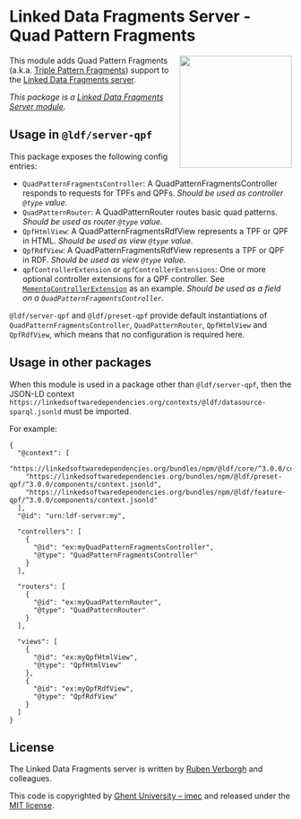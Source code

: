 # Linked Data Fragments Server - Quad Pattern Fragments
<img src="http://linkeddatafragments.org/images/logo.svg" width="200" align="right" alt="" />

This module adds Quad Pattern Fragments (a.k.a. [Triple Pattern Fragments](http://www.hydra-cg.com/spec/latest/triple-pattern-fragments/)) support to the [Linked Data Fragments server](https://github.com/LinkedDataFragments/Server.js).

_This package is a [Linked Data Fragments Server module](https://github.com/LinkedDataFragments/Server.js/)._

## Usage in `@ldf/server-qpf`

This package exposes the following config entries:
* `QuadPatternFragmentsController`: A QuadPatternFragmentsController responds to requests for TPFs and QPFs. _Should be used as controller `@type` value._
* `QuadPatternRouter`: A QuadPatternRouter routes basic quad patterns. _Should be used as router `@type` value._
* `QpfHtmlView`: A QuadPatternFragmentsRdfView represents a TPF or QPF in HTML. _Should be used as view `@type` value._
* `QpfRdfView`: A QuadPatternFragmentsRdfView represents a TPF or QPF in RDF. _Should be used as view `@type` value._
* `qpfControllerExtension` or `qpfControllerExtensions`: One or more optional controller extensions for a QPF controller. See [`MementoControllerExtension`](https://github.com/LinkedDataFragments/Server.js/tree/release/3/packages/feature-memento#usage-in-ldfserver-qpf) as an example. _Should be used as a field on a `QuadPatternFragmentsController`._

`@ldf/server-qpf` and `@ldf/preset-qpf` provide default instantiations of `QuadPatternFragmentsController`, `QuadPatternRouter`, `QpfHtmlView` and `QpfRdfView`,
which means that no configuration is required here.

## Usage in other packages

When this module is used in a package other than `@ldf/server-qpf`,
then the JSON-LD context `https://linkedsoftwaredependencies.org/contexts/@ldf/datasource-sparql.jsonld` must be imported.

For example:
```
{
  "@context": [
    "https://linkedsoftwaredependencies.org/bundles/npm/@ldf/core/^3.0.0/components/context.jsonld",
    "https://linkedsoftwaredependencies.org/bundles/npm/@ldf/preset-qpf/^3.0.0/components/context.jsonld",
    "https://linkedsoftwaredependencies.org/bundles/npm/@ldf/feature-qpf/^3.0.0/components/context.jsonld"
  ],
  "@id": "urn:ldf-server:my",

  "controllers": [
    {
      "@id": "ex:myQuadPatternFragmentsController",
      "@type": "QuadPatternFragmentsController"
    }
  ],

  "routers": [
    {
      "@id": "ex:myQuadPatternRouter",
      "@type": "QuadPatternRouter"
    }
  ],

  "views": [
    {
      "@id": "ex:myQpfHtmlView",
      "@type": "QpfHtmlView"
    },
    {
      "@id": "ex:myQpfRdfView",
      "@type": "QpfRdfView"
    }
  ]
}
```

## License
The Linked Data Fragments server is written by [Ruben Verborgh](http://ruben.verborgh.org/) and colleagues.

This code is copyrighted by [Ghent University – imec](http://idlab.ugent.be/)
and released under the [MIT license](http://opensource.org/licenses/MIT).
